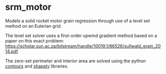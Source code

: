 # srm_motor
Models a solid rocket motor grain regression through use of a level set method on an Eulerian grid. 

The level set solver uses a first-order upwind gradient method based on a paper on this exact problem: https://scholar.sun.ac.za/bitstream/handle/10019.1/86526/sullwald_grain_2014.pdf.

The zero-set perimeter and interior area are solved using the python [contours](https://pypi.org/project/contours/) and [shapely](https://pypi.org/project/Shapely/) libraries.
